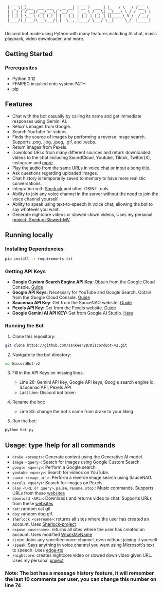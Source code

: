 ```
  ____  _                       _ ____        _     __     ______  
 |  _ \(_)___  ___ ___  _ __ __| | __ )  ___ | |_   \ \   / /___ \ 
 | | | | / __|/ __/ _ \| '__/ _` |  _ \ / _ \| __|___\ \ / /  __) |
 | |_| | \__ \ (_| (_) | | | (_| | |_) | (_) | ||_____\ V /  / __/ 
 |____/|_|___/\___\___/|_|  \__,_|____/ \___/ \__|     \_/  |_____|
                                                                   
```
Discord bot made using Python with many features including AI chat, music playback, video downloader, and more.

## Getting Started

### Prerequisites

- Python 3.12
- FFMPEG installed onto system PATH
- pip
## Features 
- Chat with the bot casually by calling its name and get immediate responses using Gemini AI.
- Returns images from Google.
- Search YouTube for videos.
- Finds the source of images by performing a reverse image search. Supports .png, .jpg, .jpeg, .gif, and .webp.
- Return images from Pexels.
- Download URLs from many different sources and return downloaded videos to the chat including SoundCloud, Youtube, Tiktok, Twitter(X), Instagram and [more](https://github.com/yt-dlp/yt-dlp/blob/master/supportedsites.md).
- Play the audio from the same URLs in voice chat or input a song title.
- Ask questions regarding uploaded images.
- Chat history is temporarily saved to memory to have more realistic conversations.
- Integration with [Sherlock](https://github.com/sherlock-project/sherlock) and other OSINT tools.
- Ability to join any voice channel in the server without the need to join the voice channel yourself.
- Ability to speak using text-to-speech in voice chat, allowing the bot to say whatever you want.
- Generate nightcore videos or slowed-down videos, Uses my personal [project: Spedup-Slowed-MV](https://github.com/sankeer28/Spedup-Slowed-MV)

## Running locally
### Installing Dependencies

```bash
pip install -r requirements.txt
```

### Getting API Keys

- **Google Custom Search Engine API Key**: Obtain from the Google Cloud Console. [Guide](https://developers.google.com/custom-search/v1/overview)
- **Google API Keys**: Necessary for YouTube and Google Search. Obtain from the Google Cloud Console. [Guide](https://cloud.google.com/docs/authentication/api-keys)
- **Saucenao API Key**: Get from the SauceNAO website. [Guide](https://saucenao.com/user.php?page=search-api)
- **Pexels API Key**: Get from the Pexels website. [Guide](https://www.pexels.com/api/documentation/)
- **Google Gemini AI API KEY:** Get from Google AI Studio. [Here](https://aistudio.google.com/app/apikey)

### Running the Bot

1. Clone this repository:

```bash
git clone https://github.com/sankeer28/DiscordBot-v2.git
```

2. Navigate to the bot directory:

```bash
cd DiscordBot-v2
```

3. Fill in the API Keys on missing lines.
     - Line 26: Gemini API key, Google API keys, Google search engine id, Saucenao API, Pexels API
     - Last Line: Discord bot token
4. Rename the bot:
   - Line 83: change the bot's name from drake to your liking
     
5. Run the bot:

```bash
python bot.py
```
## Usage: type !help for all commands
- `drake <prompt>`: Generate content using the Generative AI model.
- `image <query>`: Search for images using Google Custom Search.
- `google <query>`: Perform a Google search.
- `youtube <query>`: Search for videos on YouTube.
- `sauce <image_url>`: Perform a reverse image search using SauceNAO.
- `pexels <query>`: Search for images on Pexels.
- `play <URL or query>`, `pause`, `resume`, `stop` : Music commands. Supports URLs from these [websites](https://github.com/yt-dlp/yt-dlp/blob/master/supportedsites.md)
- `download <URL>`: Downloads and returns video to chat. Supports URLs from these [websites](https://github.com/yt-dlp/yt-dlp/blob/master/supportedsites.md)
- `cat`: random cat gif.
- `dog`: random dog gif.
- `sherlock <username>`: returns all sites where the user has created an account. Uses [Sherlock-project](https://github.com/sherlock-project/sherlock)
- `expose <username>`: returns all sites where the user has created an account. Uses modified [WhatsMyName](https://github.com/C3n7ral051nt4g3ncy/WhatsMyName-Python)
- `/join`: Joins any specified voice channel, even without joining it yourself
- `/speak`: Says anything in voice channel you want using Microsoft's text to speech. Uses [edge-tts](https://pypi.org/project/edge-tts/)
- `/nightcore`: creates nightcore video or slowed down video given URL. Uses my personal [project](https://github.com/sankeer28/Spedup-Slowed-MV)
### Note: The bot has a message history feature, it will remember the last 10 comments per user, you can change this number on line 74


